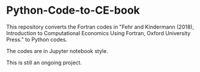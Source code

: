 # Python-Code-to-CE-book
This repository converts the Fortran codes in "Fehr and Kindermann (2018), Introduction to Computational Economics Using Fortran, Oxford University Press." to Python codes.

The codes are in Jupyter notebook style.

This is still an ongoing project.

